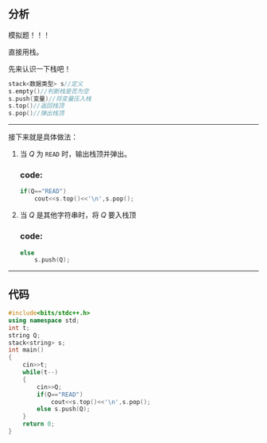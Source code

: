 ## 分析

模拟题！！！

直接用栈。

先来认识一下栈吧！

```cpp
stack<数据类型> s//定义
s.empty()//判断栈是否为空
s.push(变量)//将变量压入栈
s.top()//返回栈顶
s.pop()//弹出栈顶
```

****

接下来就是具体做法：

1. 当 $Q$ 为 $\texttt {READ}$ 时，输出栈顶并弹出。

    ### code:

    ```cpp
    if(Q=="READ")
        cout<<s.top()<<'\n',s.pop();
    ```

2. 当 $Q$ 是其他字符串时，将 $Q$ 要入栈顶

    ### code:

    ```cpp
    else
        s.push(Q);
    ```

---

## 代码

```cpp
#include<bits/stdc++.h>
using namespace std;
int t;
string Q;
stack<string> s;
int main()
{
    cin>>t;
    while(t--)
    {
        cin>>Q;
        if(Q=="READ")
            cout<<s.top()<<'\n',s.pop();
        else s.push(Q);
    }
    return 0;
}
```